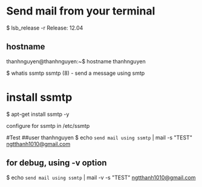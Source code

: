 # Send mail from your terminal


$ lsb_release -r
Release:        12.04

## hostname
thanhnguyen@thanhnguyen:~$ hostname 
thanhnguyen


$ whatis ssmtp
ssmtp (8)            - send a message using smtp
# install ssmtp
$ apt-get install ssmtp -y 

configure for ssmtp in /etc/ssmtp

#Test
##user thanhnguyen
$ echo `send mail using ssmtp` | mail -s "TEST" ngtthanh1010@gmail.com

## for debug, using -v option
$ echo `send mail using ssmtp` | mail -v -s "TEST" ngtthanh1010@gmail.com
